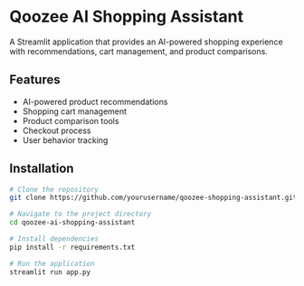 
# Qoozee AI Shopping Assistant

A Streamlit application that provides an AI-powered shopping experience with recommendations, cart management, and product comparisons.

## Features
- AI-powered product recommendations
- Shopping cart management
- Product comparison tools
- Checkout process
- User behavior tracking

## Installation

```bash
# Clone the repository
git clone https://github.com/yourusername/qoozee-shopping-assistant.git

# Navigate to the project directory
cd qoozee-ai-shopping-assistant

# Install dependencies
pip install -r requirements.txt

# Run the application
streamlit run app.py


